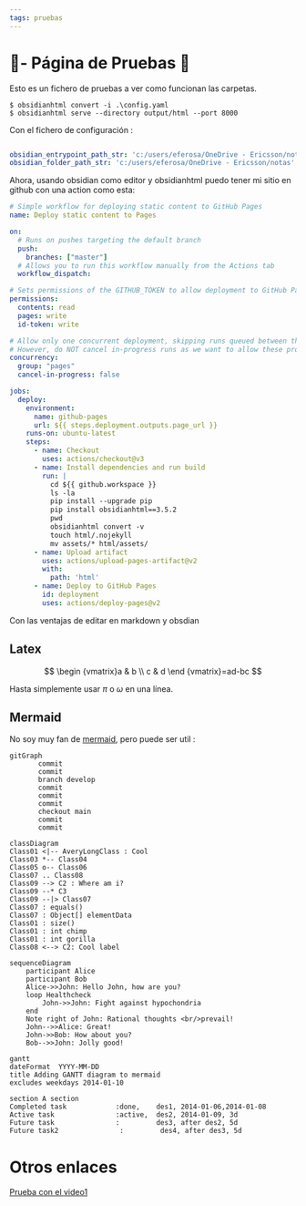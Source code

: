 ```yaml
---
tags: pruebas
---
```


# 🧪- Página de Pruebas 🧪
Esto es un fichero de pruebas a ver como funcionan las carpetas.

```console
$ obsidianhtml convert -i .\config.yaml
$ obsidianhtml serve --directory output/html --port 8000

```


Con el fichero de configuración : 

```yaml

obsidian_entrypoint_path_str: 'c:/users/eferosa/OneDrive - Ericsson/notas/Agenda/Reuniones/2023/2023-10-03 14_09 Reunión.md'
obsidian_folder_path_str: 'c:/users/eferosa/OneDrive - Ericsson/notas'

```

Ahora, usando obsidian como editor y obsidianhtml puedo tener mi sitio en github con una action como esta: 

```yaml
# Simple workflow for deploying static content to GitHub Pages
name: Deploy static content to Pages

on:
  # Runs on pushes targeting the default branch
  push:
    branches: ["master"]
  # Allows you to run this workflow manually from the Actions tab
  workflow_dispatch:

# Sets permissions of the GITHUB_TOKEN to allow deployment to GitHub Pages
permissions:
  contents: read
  pages: write
  id-token: write

# Allow only one concurrent deployment, skipping runs queued between the run in-progress and latest queued.
# However, do NOT cancel in-progress runs as we want to allow these production deployments to complete.
concurrency:
  group: "pages"
  cancel-in-progress: false

jobs:
  deploy:
    environment:
      name: github-pages
      url: ${{ steps.deployment.outputs.page_url }}
    runs-on: ubuntu-latest
    steps:
      - name: Checkout
        uses: actions/checkout@v3
      - name: Install dependencies and run build
        run: |
          cd ${{ github.workspace }}
          ls -la
          pip install --upgrade pip
          pip install obsidianhtml==3.5.2
          pwd
          obsidianhtml convert -v
          touch html/.nojekyll
          mv assets/* html/assets/
      - name: Upload artifact
        uses: actions/upload-pages-artifact@v2
        with:
          path: 'html'
      - name: Deploy to GitHub Pages
        id: deployment
        uses: actions/deploy-pages@v2

```

Con las ventajas de editar en markdown y obsdian
## Latex

$$
\begin
{vmatrix}a & b \\ c & d
\end
{vmatrix}=ad-bc
$$

Hasta simplemente usar $\pi$ o  $\omega$ en una línea.

## Mermaid

No soy muy fan de [mermaid](https://mermaid.js.org/), pero puede ser util :
```mermaid
gitGraph
       commit
       commit
       branch develop
       commit
       commit
       commit
       checkout main
       commit
       commit
```

```mermaid
classDiagram
Class01 <|-- AveryLongClass : Cool
Class03 *-- Class04
Class05 o-- Class06
Class07 .. Class08
Class09 --> C2 : Where am i?
Class09 --* C3
Class09 --|> Class07
Class07 : equals()
Class07 : Object[] elementData
Class01 : size()
Class01 : int chimp
Class01 : int gorilla
Class08 <--> C2: Cool label
```

```mermaid
sequenceDiagram
    participant Alice
    participant Bob
    Alice->>John: Hello John, how are you?
    loop Healthcheck
        John->>John: Fight against hypochondria
    end
    Note right of John: Rational thoughts <br/>prevail!
    John-->>Alice: Great!
    John->>Bob: How about you?
    Bob-->>John: Jolly good!
```

```mermaid
gantt
dateFormat  YYYY-MM-DD
title Adding GANTT diagram to mermaid
excludes weekdays 2014-01-10

section A section
Completed task            :done,    des1, 2014-01-06,2014-01-08
Active task               :active,  des2, 2014-01-09, 3d
Future task               :         des3, after des2, 5d
Future task2               :         des4, after des3, 5d
```

# Otros enlaces 
[Prueba con el video1](Prueba%20con%20el%20video1.md)